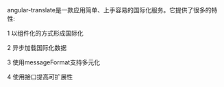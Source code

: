 angular-translate是一款应用简单、上手容易的国际化服务。它提供了很多的特性:

1 以组件化的方式形成国际化

2 异步加载国际化数据

3 使用messageFormat支持多元化

4 使用接口提高可扩展性